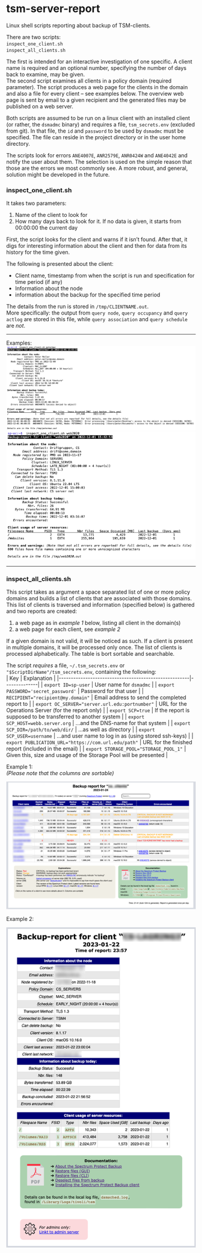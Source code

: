 # tsm-server-report
Linux shell scripts reporting about backup of TSM-clients.

There are two scripts:  
`inspect_one_client.sh`  
`inspect_all_clients.sh`

The first is intended for an interactive investigation of one specific. A client name is required and an optional number, specifying the number of days back to examine, may be given.  
The second script examines all clients in a policy domain (required parameter). The script produces a web page for the clients in the domain and also a file for every client – see examples below. The overview web page is sent by email to a given recipient and the generated files may be published on a web server. 

Both scripts are assumed to be run on a linux client with an installed client (or rather, the `dsmadmc` binary) and requires a file, `tsm_secrets.env` (excluded from git). In that file, the `id` and `password` to be used by `dsmadmc` must be specified. The file can reside in the project directory or in the user home directory.

The scripts look for errors `ANE4007E`, `ANR2579E`, `ANR0424W` and `ANE4042E` and notify the user about them. The selection is used on the simple reason that those are the errors we most commonly see. A more robust, and general, solution might be developed in the future.


### inspect\_one\_client.sh
It takes two parameters:

  1. Name of the client to look for
  2. How many days back to look for it. If no data is given, it starts from 00:00:00 the current day

First, the script looks for the client and warns if it isn’t found. After that, it digs for interesting information about the client and then for data from its history for the time given. 

The following is presented about the client:

  * Client name, timestamp from when the script is run and specification for time period (if any)
  * Information about the node
  * information about the backup for the specified time period

The details from the run is stored in `/tmp/CLIENTNAME.out`.  
More specifically: the output from `query node`, `query occupancy` and `query actlog` are stored in this file, while `query association` and `query schedule` are _not_. 

-----

Examples:  
![examples of inspect_one_client](examples_of_inspect_one_client_1v.png)  
![examples of inspect_one_client](examples_of_inspect_one_client_2v.png)

-----

### inspect\_all\_clients.sh

This script takes as argument a space separated list of one or more policy domains and builds a list of clients that are associated with those domains.  
This list of clients is traversed and information (specified below) is gathered and two reports are created:
  1. a web page as in _example 1_ below, listing all client in the domain(s)
  2. a web page for each client, see _example 2_

If a given domain is not valid, it will be noticed as such. If a client is present in multiple domains, it will be processed only once. The list of clients is processed alphabetically. The table is bort sortable and searchable.

The script *requires* a file, `~/.tsm_secrets.env` or `"$ScriptDirName"/tsm_secrets.env`, containing the following:  
| Key                                                  | Explanation |
|------------------------------------------------------|--------------|
| `export ID=sp-user`                                  | User name for `dsmadmc` |
| `export PASSWORD='secret_password'`                  | Password for that user |
| `RECIPIENT="recipient@my.domain"`                    | Email address to send the completed report to |
| `export OC_SERVER="server.url.edu:portnumber"`       | URL for the Operations Server (for the report only) |
| `export SCP=true`                                    | If the report is supposed to be transferred to another system |
| `export SCP_HOST=webb.server.org`                    | ...and the DNS-name for that system |
| `export SCP_DIR=/path/to/web/dir/`                   | ...as well as directory |
| `export SCP_USER=username`                           | ...and user name to log in as (using stored ssh-keys) |
| `export PUBLICATION_URL="https://com.url.edu/path"`  | URL for the finished report (included in the email) |
| `export STORAGE_POOL="STORAGE_POOL_1"`               | Given this, size and usage of the Storage Pool will be presented |

Example 1:  
_(Please note that the columns are sortable)_

![examples of inspect_all_clients](example_of_inspect_all_backup-report.png)

Example 2:

![examples of a single client](example_of_backup-report_one_client.png)

